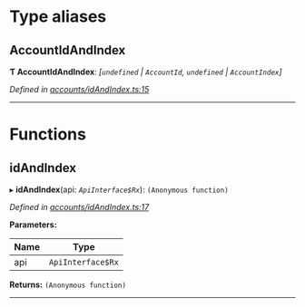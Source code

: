 

# Type aliases

<a id="accountidandindex"></a>

##  AccountIdAndIndex

**Ƭ AccountIdAndIndex**: *[`undefined` | `AccountId`, `undefined` | `AccountIndex`]*

*Defined in [accounts/idAndIndex.ts:15](https://github.com/polkadot-js/api/blob/10bdaf5/packages/api-derive/src/accounts/idAndIndex.ts#L15)*

___

# Functions

<a id="idandindex"></a>

##  idAndIndex

▸ **idAndIndex**(api: *`ApiInterface$Rx`*): `(Anonymous function)`

*Defined in [accounts/idAndIndex.ts:17](https://github.com/polkadot-js/api/blob/10bdaf5/packages/api-derive/src/accounts/idAndIndex.ts#L17)*

**Parameters:**

| Name | Type |
| ------ | ------ |
| api | `ApiInterface$Rx` |

**Returns:** `(Anonymous function)`

___

